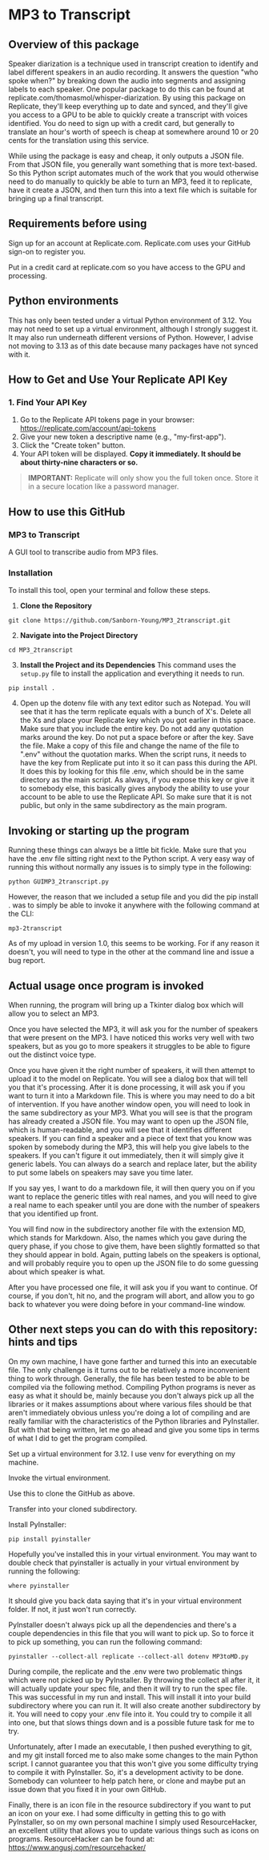 # MP3 to Transcript

## Overview of this package

Speaker diarization is a technique used in transcript creation to identify and label different speakers in an audio recording. It answers the question "who spoke when?" by breaking down the audio into segments and assigning labels to each speaker. One popular package to do this can be found at replicate.com/thomasmol/whisper-diarization. By using this package on Replicate, they'll keep everything up to date and synced, and they'll give you access to a GPU to be able to quickly create a transcript with voices identified. You do need to sign up with a credit card, but generally to translate an hour's worth of speech is cheap at somewhere around 10 or 20 cents for the translation using this service.

While using the package is easy and cheap, it only outputs a JSON file. From that JSON file, you generally want something that is more text-based. So this Python script automates much of the work that you would otherwise need to do manually to quickly be able to turn an MP3, feed it to replicate, have it create a JSON, and then turn this into a text file which is suitable for bringing up a final transcript.

## Requirements before using

Sign up for an account at Replicate.com. Replicate.com uses your GitHub sign-on to register you.

Put in a credit card at replicate.com so you have access to the GPU and processing.

## Python environments

This has only been tested under a virtual Python environment of 3.12.
You may not need to set up a virtual environment, although I strongly suggest it. It may also run underneath different versions of Python. However, I advise not moving to 3.13 as of this date because many packages have not synced with it.

## How to Get and Use Your Replicate API Key

### 1. Find Your API Key

1. Go to the Replicate API tokens page in your browser:
   https://replicate.com/account/api-tokens
2. Give your new token a descriptive name (e.g., "my-first-app").
3. Click the "Create token" button.
4. Your API token will be displayed. **Copy it immediately. It should be about thirty-nine characters or so.**

> **IMPORTANT:** Replicate will only show you the full token once.
> Store it in a secure location like a password manager.

## How to use this GitHub

### MP3 to Transcript

A GUI tool to transcribe audio from MP3 files.

### Installation

To install this tool, open your terminal and follow these steps.

1. **Clone the Repository**

```
git clone https://github.com/Sanborn-Young/MP3_2transcript.git
```

2. **Navigate into the Project Directory**

```
cd MP3_2transcript
```

3. **Install the Project and its Dependencies**
   This command uses the `setup.py` file to install the application and everything it needs to run.

```
pip install .
```

4. Open up the dotenv file with any text editor such as Notepad. You will see that it has the term replicate equals with a bunch of X's. Delete all the Xs and place your Replicate key which you got earlier in this space. Make sure that you include the entire key. Do not add any quotation marks around the key. Do not put a space before or after the key. Save the file. Make a copy of this file and change the name of the file to ".env" without the quotation marks. When the script runs, it needs to have the key from Replicate put into it so it can pass this during the API. It does this by looking for this file .env, which should be in the same directory as the main script. As always, if you expose this key or give it to somebody else, this basically gives anybody the ability to use your account to be able to use the Replicate API. So make sure that it is not public, but only in the same subdirectory as the main program.

## Invoking or starting up the program

Running these things can always be a little bit fickle. Make sure that you have the .env file sitting right next to the Python script. A very easy way of running this without normally any issues is to simply type in the following:

```
python GUIMP3_2transcript.py
```

However, the reason that we included a setup file and you did the pip install . was to simply be able to invoke it anywhere with the following command at the CLI:

```
mp3-2transcript
```

As of my upload in version 1.0, this seems to be working. For if any reason it doesn't, you will need to type in the other at the command line and issue a bug report.

## Actual usage once program is invoked

When running, the program will bring up a Tkinter dialog box which will allow you to select an MP3.

Once you have selected the MP3, it will ask you for the number of speakers that were present on the MP3. I have noticed this works very well with two speakers, but as you go to more speakers it struggles to be able to figure out the distinct voice type.

Once you have given it the right number of speakers, it will then attempt to upload it to the model on Replicate. You will see a dialog box that will tell you that it's processing. After it is done processing, it will ask you if you want to turn it into a Markdown file. This is where you may need to do a bit of intervention. If you have another window open, you will need to look in the same subdirectory as your MP3. What you will see is that the program has already created a JSON file. You may want to open up the JSON file, which is human-readable, and you will see that it identifies different speakers. If you can find a speaker and a piece of text that you know was spoken by somebody during the MP3, this will help you give labels to the speakers. If you can't figure it out immediately, then it will simply give it generic labels. You can always do a search and replace later, but the ability to put some labels on speakers may save you time later.

If you say yes, I want to do a markdown file, it will then query you on if you want to replace the generic titles with real names, and you will need to give a real name to each speaker until you are done with the number of speakers that you identified up front.

You will find now in the subdirectory another file with the extension MD, which stands for Markdown. Also, the names which you gave during the query phase, if you chose to give them, have been slightly formatted so that they should appear in bold. Again, putting labels on the speakers is optional, and will probably require you to open up the JSON file to do some guessing about which speaker is what.

After you have processed one file, it will ask you if you want to continue. Of course, if you don't, hit no, and the program will abort, and allow you to go back to whatever you were doing before in your command-line window.

## Other next steps you can do with this repository: hints and tips

On my own machine, I have gone farther and turned this into an executable file. The only challenge is it turns out to be relatively a more inconvenient thing to work through. Generally, the file has been tested to be able to be compiled via the following method. Compiling Python programs is never as easy as what it should be, mainly because you don't always pick up all the libraries or it makes assumptions about where various files should be that aren't immediately obvious unless you're doing a lot of compiling and are really familiar with the characteristics of the Python libraries and PyInstaller. But with that being written, let me go ahead and give you some tips in terms of what I did to get the program compiled.

Set up a virtual environment for 3.12. I use venv for everything on my machine.

Invoke the virtual environment.

Use this to clone the GitHub as above.

Transfer into your cloned subdirectory.

Install PyInstaller:

```
pip install pyinstaller
```

Hopefully you've installed this in your virtual environment. You may want to double check that pyinstaller is actually in your virtual environment by running the following:

```
where pyinstaller
```

It should give you back data saying that it's in your virtual environment folder. If not, it just won't run correctly.

PyInstaller doesn't always pick up all the dependencies and there's a couple dependencies in this file that you will want to pick up. So to force it to pick up something, you can run the following command:

```
pyinstaller --collect-all replicate --collect-all dotenv MP3toMD.py
```

During compile, the replicate and the .env were two problematic things which were not picked up by PyInstaller. By throwing the collect all after it, it will actually update your spec file, and then it will try to run the spec file. This was successful in my run and install. This will install it into your build subdirectory where you can run it. It will also create another subdirectory by it. You will need to copy your .env file into it. You could try to compile it all into one, but that slows things down and is a possible future task for me to try.

Unfortunately, after I made an executable, I then pushed everything to git, and my git install forced me to also make some changes to the main Python script. I cannot guarantee you that this won't give you some difficulty trying to compile it with PyInstaller. So, it's a development activity to be done. Somebody can volunteer to help patch here, or clone and maybe put an issue down that you fixed it in your own GitHub.

Finally, there is an icon file in the resource subdirectory if you want to put an icon on your exe. I had some difficulty in getting this to go with PyInstaller, so on my own personal machine I simply used ResourceHacker, an excellent utility that allows you to update various things such as icons on programs. ResourceHacker can be found at: https://www.angusj.com/resourcehacker/
